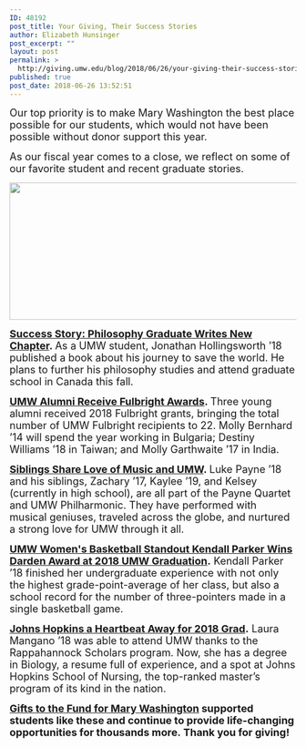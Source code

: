 ```yaml
---
ID: 48192
post_title: Your Giving, Their Success Stories
author: Elizabeth Hunsinger
post_excerpt: ""
layout: post
permalink: >
  http://giving.umw.edu/blog/2018/06/26/your-giving-their-success-stories/
published: true
post_date: 2018-06-26 13:52:51
---
```

<span style="font-size: large">Our top priority is to make Mary Washington the best place possible for our students, which would not have been possible without donor support this year. </span>

<span style="font-size: large">As our fiscal year comes to a close, we reflect on some of our favorite student and recent graduate stories.</span>

<img class="wp-image-48193 aligncenter" src="http://giving.umw.edu/wp-content/uploads/2018/06/5-days-left-header-1024x410.jpg" alt="" width="602" height="241" />
<p class=""><span style="font-size: large"><a href="http://www.umw.edu/news/2018/05/10/umw-philosophy-graduate-writes-new-chapter/"><strong>Success Story: Philosophy Graduate Writes New Chapter</strong></a><strong>. </strong>As a UMW student, Jonathan Hollingsworth ’18 published a book about his journey to save the world. He plans to further his philosophy studies and attend graduate school in Canada this fall.</span></p>
<span style="font-size: large"><a href="http://www.umw.edu/news/2018/05/02/umw-alumni-receive-fulbright-awards/"><strong>UMW Alumni Receive Fulbright Awards</strong></a><strong>. </strong>Three young alumni received 2018 Fulbright grants, bringing the total number of UMW Fulbright recipients to 22. Molly Bernhard ’14 will spend the year working in Bulgaria; Destiny Williams ’18 in Taiwan; and Molly Garthwaite ’17 in India.</span>

<span style="font-size: large"><a href="http://www.umw.edu/news/2018/05/08/siblings-share-love-of-music-and-umw/"><strong>Siblings Share Love of Music and UMW</strong></a><strong>. </strong>Luke Payne ’18 and his siblings, Zachary ’17, Kaylee ’19, and Kelsey (currently in high school), are all part of the Payne Quartet and UMW Philharmonic. They have performed with musical geniuses, traveled across the globe, and nurtured a strong love for UMW through it all.</span>

<span style="font-size: large"><a href="http://www.umweagles.com/sports/wbkb/2017-18/releases/20180514lydlbs"><strong>UMW Women's Basketball Standout Kendall Parker Wins Darden Award at 2018 UMW Graduation</strong></a><strong>.</strong> Kendall Parker ’18 finished her undergraduate experience with not only the highest grade-point-average of her class, but also a school record for the number of three-pointers made in a single basketball game.</span>

<span style="font-size: large"><a href="http://www.umw.edu/news/2018/05/09/johns-hopkins-a-heartbeat-away-for-biology-grad/"><strong>Johns Hopkins a Heartbeat Away for 2018 Grad</strong></a><strong>.</strong> Laura Mangano ’18 was able to attend UMW thanks to the Rappahannock Scholars program. Now, she has a degree in Biology, a resume full of experience, and a spot at Johns Hopkins School of Nursing, the top-ranked master’s program of its kind in the nation.</span>

<span style="font-size: large"><strong><a href="https://securelb.imodules.com/s/1588/rd17/interior.aspx?sid=1588&amp;gid=1&amp;pgid=1712&amp;cid=3848">Gifts to the Fund for Mary Washington</a> supported students like these and continue to provide life-changing opportunities for thousands more. </strong><strong>Thank you for giving!</strong></span>
